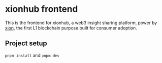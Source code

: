 # xionhub frontend

This is the frontend for xionhub, a web3 insight sharing platform, power by [xion](https://xion.burnt.com/), the first L1 blockchain purpose built for consumer adoption.

## Project setup

`pnpm install` and `pnpm dev`
